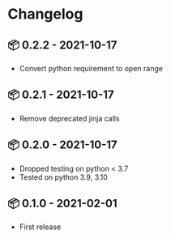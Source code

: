 # Changelog

## 📦 0.2.2 - 2021-10-17

* Convert python requirement to open range

## 📦 0.2.1 - 2021-10-17

* Remove deprecated jinja calls

## 📦 0.2.0 - 2021-10-17

* Dropped testing on python < 3.7
* Tested on python 3.9, 3.10

## 📦 0.1.0 - 2021-02-01

* First release
